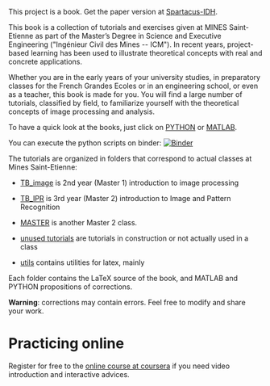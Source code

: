 This project is a book. Get the paper version at [Spartacus-IDH](https://spartacus-idh.com/068.html).

This book is a collection of tutorials and exercises given at MINES Saint-Etienne as part of the Master’s Degree in Science and Executive Engineering ("Ingénieur Civil des Mines -- ICM"). In recent years, project-based learning has been used to illustrate theoretical concepts with real and concrete applications.

Whether you are in the early years of your university studies, in preparatory classes for the French Grandes Ecoles or in an engineering school, or even as a teacher, this book is made for you. You will find a large number of tutorials, classified by field, to familiarize yourself with the theoretical concepts of image processing and analysis.

To have a quick look at the books, just click on [PYTHON](book/tutorials_python.pdf) or [MATLAB](book/tutorials_matlab.pdf).


You can execute the python scripts on binder: [![Binder](https://mybinder.org/badge_logo.svg)](https://mybinder.org/v2/gh/yg42/iptutorials/master)

The tutorials are organized in folders that correspond to actual classes at Mines Saint-Etienne:

- [TB_image](TB_image) is 2nd year (Master 1) introduction to image processing
- [TB_IPR](TB_IPR) is 3rd year (Master 2) introduction to Image and Pattern Recognition
- [MASTER](MASTER_mispa) is another Master 2 class.

- [unused tutorials](tp_en_attente) are tutorials in construction or not actually used in a class
- [utils](utils) contains utilities for latex, mainly

Each folder contains the LaTeX source of the book, and MATLAB and PYTHON propositions of corrections.

**Warning**: corrections may contain errors. Feel free to modify and share your work.

# Practicing online

Register for free to the [online course at coursera](https://fr.coursera.org/learn/moocimage-filtrage) if you need video introduction and interactive advices.